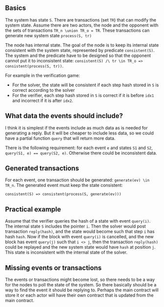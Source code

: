## Basics

The system has state `S`. There are transactions (set `TR`) that can modify the system state. Assume there are two actors, the node and the opponent with the sets of transactions `TR_n \union TR_o = TR`. These transactions can generate new system state `process(S, tr)`

The node has internal state. The goal of the node is to keep its internal state consistent with the system state, represented by predicate `consistent(S)`. The system and the predicate have to be designed so that the opponent cannot put it to inconsistent state: `consistent(S) /\ tr \in TR_o => consistent(process(S, tr))`.

For example in the verification game:
* For the solver, the state will be consistent if each step hash stored in `S` is correct according to the solver
* For the verifier, each step hash stored in `S` is correct if it is before `idx1` and incorrect if it is after `idx2`.

## What data the events should include?

I think it is simplest if the events include as much data as is needed for generating a reply.
But it will be cheaper to include less data, so we could have a partial function `query` that will return more data.

There is the following requirement: for each event `e` and states `S1` and `S2`, `query(S1, e) == query(S2, e)`.
Otherwise there could be inconsistent data.

## Generated transactions

For each event, one transaction should be generated: `generate(ev) \in TR_n`.
The generated event must keep the state consistent:
```
consistent(S) => consistent(process(S, generate(ev)))
```

## Practical example

Assume that the verifier queries the hash of a state with event `query(i)`. The internal state `S` includes the pointer `i`. Then the solver would post transaction `reply(hash)`, and the state would become such that step `i` has hash `hash`. Now if the block with event `query(i)` is cancelled, and the new block has event `query(j)` such that `i <> j`, then the transaction `reply(hash)` could be replayed and the new system state would have `hash` at position `j`. This state is inconsistent with the internal state of the solver.

## Missing events or transactions

The events or transactions might become lost, so there needs to be a way for the nodes to poll the state of the system. So there basically should be a way to find the event it should be replying to. Perhaps the main contract will store it or each actor will have their own contract that is updated from the main contract.
